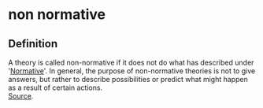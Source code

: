 # non normative
## Definition
A theory is called non-normative if it does not do what has described under '[Normative](normative)'. In general, the purpose of non-normative theories is not to give answers, but rather to describe possibilities or predict what might happen as a result of certain actions.  
[Source](https://www.quora.com/What-is-the-difference-between-normative-and-non-normative?share=1).